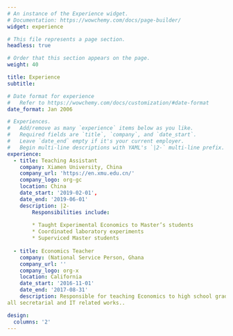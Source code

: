 ```yaml
---
# An instance of the Experience widget.
# Documentation: https://wowchemy.com/docs/page-builder/
widget: experience

# This file represents a page section.
headless: true

# Order that this section appears on the page.
weight: 40

title: Experience
subtitle:

# Date format for experience
#   Refer to https://wowchemy.com/docs/customization/#date-format
date_format: Jan 2006

# Experiences.
#   Add/remove as many `experience` items below as you like.
#   Required fields are `title`, `company`, and `date_start`.
#   Leave `date_end` empty if it's your current employer.
#   Begin multi-line descriptions with YAML's `|2-` multi-line prefix.
experience:
  - title: Teaching Assistant
    company: Xiamen University, China
    company_url: 'https://en.xmu.edu.cn/'
    company_logo: org-gc
    location: China
    date_start: '2019-02-01',
    date_end: '2019-06-01'
    description: |2-
        Responsibilities include:
        
        * Taught Experimental Economics to Master’s students
        * Coordinated laboratory experiments
        * Superviced Master students
        
  - title: Economics Teacher
    company: (National Service Person, Ghana
    company_url: ''
    company_logo: org-x
    location: California
    date_start: '2016-11-01'
    date_end: '2017-08-31'
    description: Responsible for teaching Economics to high school grade 1 and 2 students; in charge of
all secretarial and IT related works..

design:
  columns: '2'
---
```

